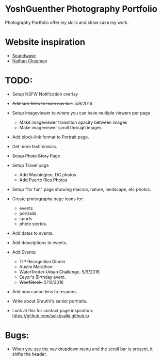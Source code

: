 # YoshGuenther Photography Portfolio
Photography Portfolio offer my skills and show case my work.

# Website inspiration
* [Soundwave](http://www.soundwave.cc/ "Soundwave")
* [Nathan Chapman](http://nathanchapman.io/ "Nathan Chapman")

# TODO:
* Setup NSFW Notification overlay
* ~~Add sub-links to main nav bar.~~ 5/9/2016
* Setup imageviewer to where you can have multiple viewers per page
  * Make imageviewer transition opacity between images
  * Make imageviewer scroll through images.
* Add block-link format to Portrait page.

* Get more testimonials.

* ~~Setup Photo Story Page~~
* Setup Travel page
  * Add Washington, DC photos
  * Add Puerto Rico Photos
* Setup "for fun" page showing macros, nature, landscape, etc photos.

* Create photography page icons for:
   * events
   * portraits
   * sports
   * photo stories.

* Add dates to events.
* Add descriptions to events.
* Add Events:
  * TIP Recognition Dinner
  * Austin Marathon.
  * ~~WaterTrotter Urban Challenge.~~ 5/9/2016
  * Eeyor's Birthday event.
  * ~~WoofStock.~~ 5/10/2016

* Add new canon lens to resumes.

* Write about Shruthi's senior portraits.

* Look at this for contact page inspiration: https://github.com/salkj/salkj.github.io

# Bugs:
* When you use the nav dropdown menu and the scroll bar is present, it shifts the header.

